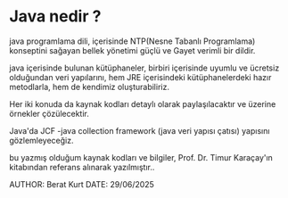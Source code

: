 # Java nedir ?

java programlama dili, içerisinde NTP(Nesne Tabanlı Programlama) konseptini sağayan
bellek yönetimi güçlü ve Gayet verimli bir dildir.

java içerisinde bulunan kütüphaneler, birbiri içerisinde uyumlu ve ücretsiz olduğundan
veri yapılarını, hem JRE içerisindeki kütüphanelerdeki hazır metodlarla, hem de kendimiz 
oluşturabiliriz.

Her iki konuda da kaynak kodları detaylı olarak paylaşılacaktır ve üzerine örnekler çözülecektir.

Java'da JCF -java collection framework (java veri yapısı çatısı) yapısını gözlemleyeceğiz.

bu yazmış olduğum kaynak kodları ve bilgiler, Prof. Dr. Timur Karaçay'ın kitabından referans alınarak
yazılmıştır..

AUTHOR: Berat Kurt 
DATE: 29/06/2025
